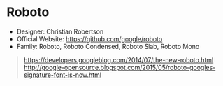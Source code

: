 # Roboto
- Designer:	Christian Robertson
- Official Website: https://github.com/google/roboto
- Family: Roboto, Roboto Condensed, Roboto Slab, Roboto Mono

> https://developers.googleblog.com/2014/07/the-new-roboto.html
> http://google-opensource.blogspot.com/2015/05/roboto-googles-signature-font-is-now.html
